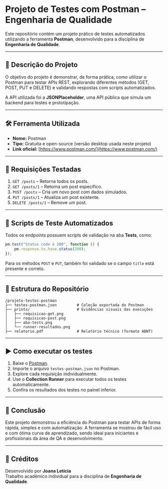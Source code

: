 
# Projeto de Testes com Postman – Engenharia de Qualidade

Este repositório contém um projeto prático de testes automatizados utilizando a ferramenta **Postman**, desenvolvido para a disciplina de **Engenharia de Qualidade**.

---

## 📌 Descrição do Projeto

O objetivo do projeto é demonstrar, de forma prática, como utilizar o Postman para testar APIs REST, explorando diferentes métodos (GET, POST, PUT e DELETE) e validando respostas com scripts automatizados.

A API utilizada foi a **JSONPlaceholder**, uma API pública que simula um backend para testes e prototipação.

---

## 🛠️ Ferramenta Utilizada

- **Nome:** Postman  
- **Tipo:** Gratuita e open-source (versão desktop usada neste projeto)  
- **Link oficial:** [https://www.postman.com/](https://www.postman.com/)

---

## 🚀 Requisições Testadas

1. `GET /posts` – Retorna todos os posts.
2. `GET /posts/1` – Retorna um post específico.
3. `POST /posts` – Cria um novo post com dados simulados.
4. `PUT /posts/1` – Atualiza um post existente.
5. `DELETE /posts/1` – Remove um post.

---

## 🧪 Scripts de Teste Automatizados

Todos os endpoints possuem scripts de validação na aba **Tests**, como:

```javascript
pm.test("Status code é 200", function () {
    pm.response.to.have.status(200);
});
```

Para os métodos `POST` e `PUT`, também foi validado se o campo `title` está presente e correto.

---

## 📂 Estrutura do Repositório

```
/projeto-testes-postman
├── testes-postman.json         # Coleção exportada do Postman
├── prints/                     # Evidências visuais das execuções
│   ├── requisicao-get.png
│   ├── requisicao-post.png
│   ├── aba-tests.png
│   └── runner-resultados.png
├── relatorio.pdf               # Relatório técnico (formato ABNT)
```

---

## ▶️ Como executar os testes

1. Baixe o [Postman](https://www.postman.com/downloads/).
2. Importe o arquivo `testes-postman.json` no Postman.
3. Explore cada requisição individualmente.
4. Use o **Collection Runner** para executar todos os testes automaticamente.
5. Confira os resultados dos testes no painel inferior.

---

## 🎯 Conclusão

Este projeto demonstrou a eficiência do Postman para testar APIs de forma rápida, simples e com automatização. A ferramenta se mostrou de fácil uso e com ótima curva de aprendizado, sendo ideal para iniciantes e profissionais da área de QA e desenvolvimento.

---

## 📘 Créditos

Desenvolvido por **Joana Letícia**  
Trabalho acadêmico individual para a disciplina de **Engenharia de Qualidade**.
